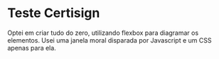 # Teste Certisign

Optei em criar tudo do zero, utilizando flexbox para diagramar os elementos.
Usei uma janela moral disparada por Javascript e um CSS apenas para ela.
